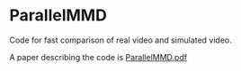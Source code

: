 # ParallelMMD
Code for fast comparison of real video and simulated video.

A paper describing the code is [ParallelMMD.pdf](https://github.com/PaceRobotLab/ParallelMMD/ParallelMMD.pdf)
